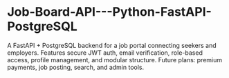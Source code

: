 # Job-Board-API---Python-FastAPI-PostgreSQL
A FastAPI + PostgreSQL backend for a job portal connecting seekers and employers. Features secure JWT auth, email verification, role-based access, profile management, and modular structure. Future plans: premium payments, job posting, search, and admin tools.
